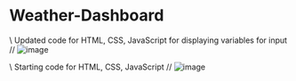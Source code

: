 # Weather-Dashboard

\\      Updated code for HTML, CSS, JavaScript for displaying variables for input     //
![image](https://user-images.githubusercontent.com/79474830/114634458-2c70b000-9c88-11eb-9228-a2168650c484.png)


\\ Starting code for HTML, CSS, JavaScript //
![image](https://user-images.githubusercontent.com/79474830/114623156-7bace580-9c74-11eb-9c29-b5e70feb8224.png)
